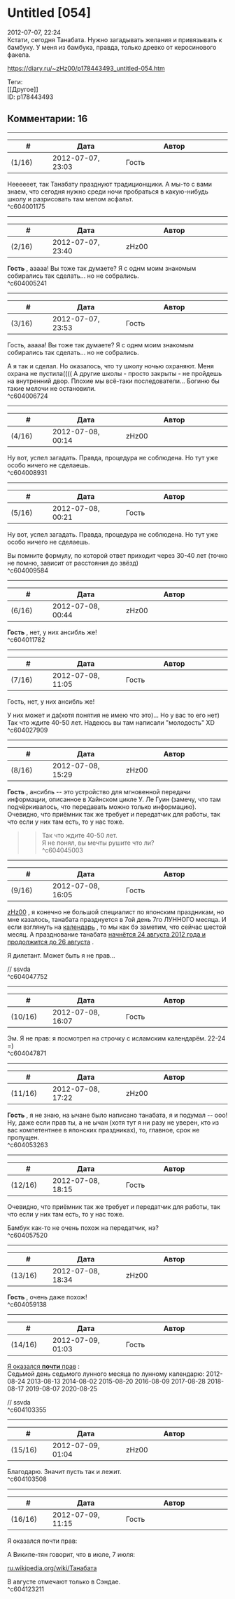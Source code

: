 Untitled [054]
==============

  
2012-07-07, 22:24  
 Кстати, сегодня Танабата. Нужно загадывать желания и привязывать к бамбуку. У меня из бамбука, правда, только древко от керосинового факела.   
  
<https://diary.ru/~zHz00/p178443493_untitled-054.htm>  
  
Теги:  
[[Другое]]  
ID: p178443493  


Комментарии: 16
---------------

  


---



|         #         |              Дата              |                     Автор                     |           ID           |
| --- | --- | --- | --- |
| (1/16) | 2012-07-07, 23:03 | Гость | c604001175 |

  
 Неееееет, так Танабату празднуют традиционщики. А мы-то с вами знаем, что сегодня нужно среди ночи пробраться в какую-нибудь школу и разрисовать там мелом асфальт.   
 ^c604001175

---



|         #         |              Дата              |                     Автор                     |           ID           |
| --- | --- | --- | --- |
| (2/16) | 2012-07-07, 23:40 | zHz00 | c604005241 |

  
  **Гость**  , ааааа! Вы тоже так думаете? Я с однм моим знакомым собирались так сделать... но не собрались.   
 ^c604005241

---



|         #         |              Дата              |                     Автор                     |           ID           |
| --- | --- | --- | --- |
| (3/16) | 2012-07-07, 23:53 | Гость | c604006724 |

  
  Гость, ааааа! Вы тоже так думаете? Я с однм моим знакомым собирались так сделать... но не собрались.    
   
 А я так и сделал. Но оказалось, что ту школу ночью охраняют. Меня охрана не пустила(((( А другие школы - просто закрыты - не пройдешь на внутренний двор. Плохие мы всё-таки последователи... Богиню бы такие мелочи не остановили.   
 ^c604006724

---



|         #         |              Дата              |                     Автор                     |           ID           |
| --- | --- | --- | --- |
| (4/16) | 2012-07-08, 00:14 | zHz00 | c604008931 |

  
 Ну вот, успел загадать. Правда, процедура не соблюдена. Но тут уже особо ничего не сделаешь.   
 ^c604008931

---



|         #         |              Дата              |                     Автор                     |           ID           |
| --- | --- | --- | --- |
| (5/16) | 2012-07-08, 00:21 | Гость | c604009584 |

  
  Ну вот, успел загадать. Правда, процедура не соблюдена. Но тут уже особо ничего не сделаешь.    
   
 Вы помните формулу, по которой ответ приходит через 30-40 лет (точно не помню, зависит от расстояния до звёзд)   
 ^c604009584

---



|         #         |              Дата              |                     Автор                     |           ID           |
| --- | --- | --- | --- |
| (6/16) | 2012-07-08, 00:44 | zHz00 | c604011782 |

  
  **Гость**  , нет, у них ансибль же!   
 ^c604011782

---



|         #         |              Дата              |                     Автор                     |           ID           |
| --- | --- | --- | --- |
| (7/16) | 2012-07-08, 11:05 | Гость | c604027909 |

  
  Гость, нет, у них ансибль же!    
   
 У них может и да(хотя понятия не имею что это)... Но у вас то его нет) Так что ждите 40-50 лет. Надеюсь вы там написали "молодость" XD   
 ^c604027909

---



|         #         |              Дата              |                     Автор                     |           ID           |
| --- | --- | --- | --- |
| (8/16) | 2012-07-08, 15:29 | zHz00 | c604045003 |

  
  **Гость**  , ансибль -- это устройство для мгновенной передачи информации, описанное в Хайнском цикле У. Ле Гуин (замечу, что там подчёркивалось, что передавать можно только информацию). Очевидно, что приёмник так же требует и передатчик для работы, так что если у них там есть, то у нас тоже.   
   
 >>Так что ждите 40-50 лет.   
 Я не понял, вы мечты рушите что ли?   
 ^c604045003

---



|         #         |              Дата              |                     Автор                     |           ID           |
| --- | --- | --- | --- |
| (9/16) | 2012-07-08, 16:05 | Гость | c604047752 |

  
  [zHz00](https://zHz00.diary.ru "Untitled")  , я конечно не большой специалист по японским праздникам, но мне казалось, танабата празднуется в 7ой день 7го ЛУННОГО месяца. И если взглянуть на  [календарь](http://kalender-365.de/lunn-kalendar.php)  , то мы как бэ заметим, что сейчас шестой месяц. А празднование танабата  [начнётся 24 августа 2012 года и продолжится до 26 августа](http://chinesecalendar.orados.com/english.aspx?d=2012-08-24)  .   
   
 Я дилетант. Может быть я не прав...   
   
 // ssvda   
 ^c604047752

---



|         #         |              Дата              |                     Автор                     |           ID           |
| --- | --- | --- | --- |
| (10/16) | 2012-07-08, 16:07 | Гость | c604047871 |

  
 Эм. Я не прав: я посмотрел на строчку с исламским календарём. 22-24 =)   
 ^c604047871

---



|         #         |              Дата              |                     Автор                     |           ID           |
| --- | --- | --- | --- |
| (11/16) | 2012-07-08, 17:22 | zHz00 | c604053263 |

  
  **Гость**  , я не знаю, на ычане было написано танабата, я и подумал -- ооо!   
 Ну, даже если прав ты, а не ычан (хотя тут я ни разу не уверен, кто из вас компетентнее в японских праздниках), то, главное, срок не пропущен.   
 ^c604053263

---



|         #         |              Дата              |                     Автор                     |           ID           |
| --- | --- | --- | --- |
| (12/16) | 2012-07-08, 18:15 | Гость | c604057520 |

  
  Очевидно, что приёмник так же требует и передатчик для работы, так что если у них там есть, то у нас тоже.    
   
 Бамбук как-то не очень похож на передатчик, нэ?   
 ^c604057520

---



|         #         |              Дата              |                     Автор                     |           ID           |
| --- | --- | --- | --- |
| (13/16) | 2012-07-08, 18:34 | zHz00 | c604059138 |

  
  **Гость**  , очень даже похож!   
 ^c604059138

---



|         #         |              Дата              |                     Автор                     |           ID           |
| --- | --- | --- | --- |
| (14/16) | 2012-07-09, 01:03 | Гость | c604103355 |

  
  [Я оказался  **почти**  прав](https://ru.wikipedia.org/wiki/%D0%A2%D0%B0%D0%BD%D0%B0%D0%B1%D0%B0%D1%82%D0%B0)  :   
 Седьмой день седьмого лунного месяца по лунному календарю: 2012-08-24 2013-08-13 2014-08-02 2015-08-20 2016-08-09 2017-08-28 2018-08-17 2019-08-07 2020-08-25   
   
 // ssvda   
 ^c604103355

---



|         #         |              Дата              |                     Автор                     |           ID           |
| --- | --- | --- | --- |
| (15/16) | 2012-07-09, 01:04 | zHz00 | c604103508 |

  
 Благодарю. Значит пусть так и лежит.   
 ^c604103508

---



|         #         |              Дата              |                     Автор                     |           ID           |
| --- | --- | --- | --- |
| (16/16) | 2012-07-09, 11:15 | Гость | c604123211 |

  
  Я оказался почти прав:    
   
 А Википе-тян говорит, что в июле, 7 июля:   
   
  [ru.wikipedia.org/wiki/Танабата](https://ru.wikipedia.org/wiki/Танабата)    
   
 В августе отмечают только в Сэндае.   
 ^c604123211